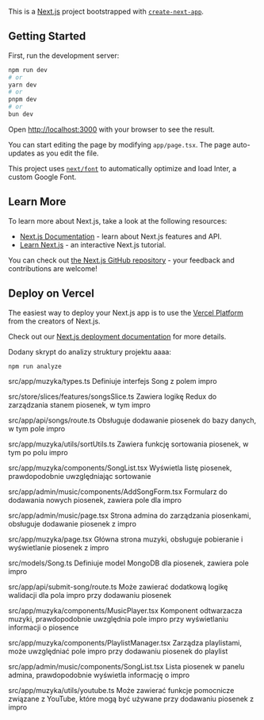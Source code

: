 This is a [Next.js](https://nextjs.org/) project bootstrapped with [`create-next-app`](https://github.com/vercel/next.js/tree/canary/packages/create-next-app).

## Getting Started

First, run the development server:

```bash
npm run dev
# or
yarn dev
# or
pnpm dev
# or
bun dev
```

Open [http://localhost:3000](http://localhost:3000) with your browser to see the result.

You can start editing the page by modifying `app/page.tsx`. The page auto-updates as you edit the file.

This project uses [`next/font`](https://nextjs.org/docs/basic-features/font-optimization) to automatically optimize and load Inter, a custom Google Font.

## Learn More

To learn more about Next.js, take a look at the following resources:

- [Next.js Documentation](https://nextjs.org/docs) - learn about Next.js features and API.
- [Learn Next.js](https://nextjs.org/learn) - an interactive Next.js tutorial.

You can check out [the Next.js GitHub repository](https://github.com/vercel/next.js/) - your feedback and contributions are welcome!

## Deploy on Vercel

The easiest way to deploy your Next.js app is to use the [Vercel Platform](https://vercel.com/new?utm_medium=default-template&filter=next.js&utm_source=create-next-app&utm_campaign=create-next-app-readme) from the creators of Next.js.

Check out our [Next.js deployment documentation](https://nextjs.org/docs/deployment) for more details.

Dodany skrypt do analizy struktury projektu aaaa:


```bash
npm run analyze
```

src/app/muzyka/types.ts
Definiuje interfejs Song z polem impro

src/store/slices/features/songsSlice.ts
Zawiera logikę Redux do zarządzania stanem piosenek, w tym impro

src/app/api/songs/route.ts
Obsługuje dodawanie piosenek do bazy danych, w tym pole impro

src/app/muzyka/utils/sortUtils.ts
Zawiera funkcję sortowania piosenek, w tym po polu impro

src/app/muzyka/components/SongList.tsx
Wyświetla listę piosenek, prawdopodobnie uwzględniając sortowanie

src/app/admin/music/components/AddSongForm.tsx
Formularz do dodawania nowych piosenek, zawiera pole dla impro

src/app/admin/music/page.tsx
Strona admina do zarządzania piosenkami, obsługuje dodawanie piosenek z impro

src/app/muzyka/page.tsx
Główna strona muzyki, obsługuje pobieranie i wyświetlanie piosenek z impro

src/models/Song.ts
Definiuje model MongoDB dla piosenek, zawiera pole impro

src/app/api/submit-song/route.ts
Może zawierać dodatkową logikę walidacji dla pola impro przy dodawaniu piosenek

src/app/muzyka/components/MusicPlayer.tsx
Komponent odtwarzacza muzyki, prawdopodobnie uwzględnia pole impro przy wyświetlaniu informacji o piosence

src/app/muzyka/components/PlaylistManager.tsx
Zarządza playlistami, może uwzględniać pole impro przy dodawaniu piosenek do playlist

src/app/admin/music/components/SongList.tsx
Lista piosenek w panelu admina, prawdopodobnie wyświetla informację o impro

src/app/muzyka/utils/youtube.ts
Może zawierać funkcje pomocnicze związane z YouTube, które mogą być używane przy dodawaniu piosenek z impro
